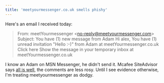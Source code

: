 ```yaml
---
title: 'meetyourmessenger.co.uk smells phishy'
---
```


Here's an email I received today:

> From: meetYourmessenger \<no-reply@meetyourmessenger.com\>
> Subject: You have (1) new message from Adam Hi alex, You have
> (1) unread invitation "Hello :-)" from Adam at meetYourmessenger.co.uk
> Click here Show the message in your temporary inbox at
> meetYourmessenger.co.uk

I know an Adam on MSN Messenger, he didn't send it. Mcafee SiteAdvisor
says [all is
well](http://www.siteadvisor.com/sites/meetyourmessenger.co.uk/), the
comments are less rosy. Until I see evidence otherwise, I'm treating
meetyourmessenger as dodgy.
